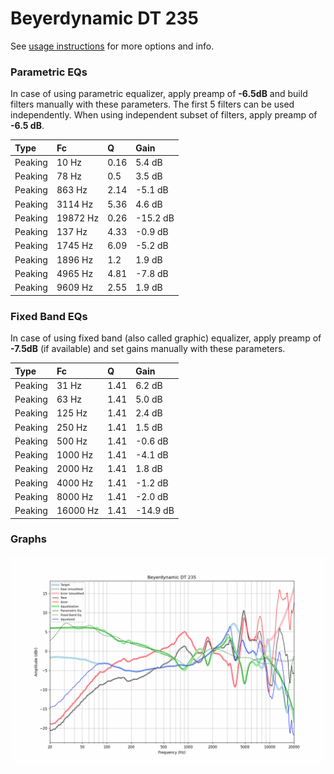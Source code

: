 # Beyerdynamic DT 235
See [usage instructions](https://github.com/jaakkopasanen/AutoEq#usage) for more options and info.

### Parametric EQs
In case of using parametric equalizer, apply preamp of **-6.5dB** and build filters manually
with these parameters. The first 5 filters can be used independently.
When using independent subset of filters, apply preamp of **-6.5 dB**.

| Type    | Fc       |    Q | Gain     |
|:--------|:---------|:-----|:---------|
| Peaking | 10 Hz    | 0.16 | 5.4 dB   |
| Peaking | 78 Hz    | 0.5  | 3.5 dB   |
| Peaking | 863 Hz   | 2.14 | -5.1 dB  |
| Peaking | 3114 Hz  | 5.36 | 4.6 dB   |
| Peaking | 19872 Hz | 0.26 | -15.2 dB |
| Peaking | 137 Hz   | 4.33 | -0.9 dB  |
| Peaking | 1745 Hz  | 6.09 | -5.2 dB  |
| Peaking | 1896 Hz  | 1.2  | 1.9 dB   |
| Peaking | 4965 Hz  | 4.81 | -7.8 dB  |
| Peaking | 9609 Hz  | 2.55 | 1.9 dB   |

### Fixed Band EQs
In case of using fixed band (also called graphic) equalizer, apply preamp of **-7.5dB**
(if available) and set gains manually with these parameters.

| Type    | Fc       |    Q | Gain     |
|:--------|:---------|:-----|:---------|
| Peaking | 31 Hz    | 1.41 | 6.2 dB   |
| Peaking | 63 Hz    | 1.41 | 5.0 dB   |
| Peaking | 125 Hz   | 1.41 | 2.4 dB   |
| Peaking | 250 Hz   | 1.41 | 1.5 dB   |
| Peaking | 500 Hz   | 1.41 | -0.6 dB  |
| Peaking | 1000 Hz  | 1.41 | -4.1 dB  |
| Peaking | 2000 Hz  | 1.41 | 1.8 dB   |
| Peaking | 4000 Hz  | 1.41 | -1.2 dB  |
| Peaking | 8000 Hz  | 1.41 | -2.0 dB  |
| Peaking | 16000 Hz | 1.41 | -14.9 dB |

### Graphs
![](./Beyerdynamic%20DT%20235.png)
